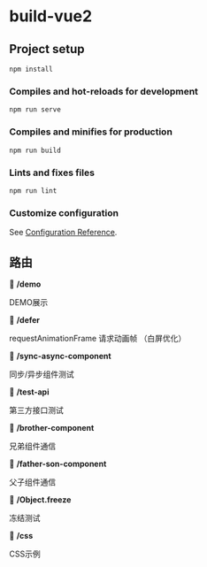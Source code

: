 # build-vue2

## Project setup
```
npm install
```

### Compiles and hot-reloads for development
```
npm run serve
```

### Compiles and minifies for production
```
npm run build
```

### Lints and fixes files
```
npm run lint
```

### Customize configuration
See [Configuration Reference](https://cli.vuejs.org/config/).

## 路由

📖 **/demo**

DEMO展示

📖 **/defer**

requestAnimationFrame 请求动画帧 （白屏优化）

📖 **/sync-async-component**

同步/异步组件测试

📖 **/test-api**

第三方接口测试

📖 **/brother-component**

兄弟组件通信

📖 **/father-son-component**

父子组件通信

📖 **/Object.freeze**

冻结测试

📖 **/css**

CSS示例
